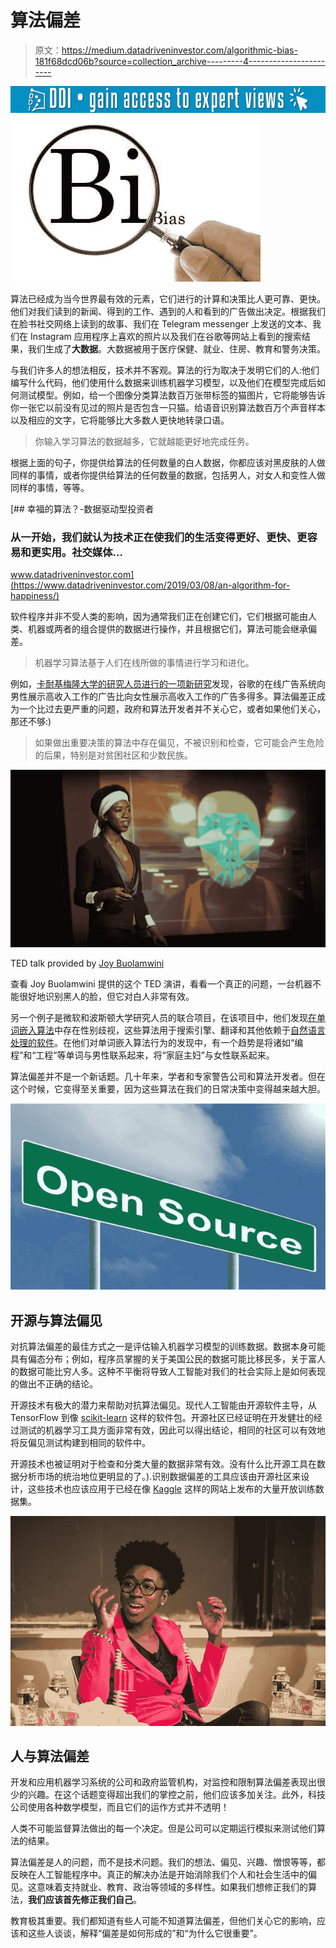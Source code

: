 # 算法偏差

> 原文：<https://medium.datadriveninvestor.com/algorithmic-bias-181f68dcd06b?source=collection_archive---------4----------------------->

[![](img/886b7df7055b609d4b5f4a29f7acbe4a.png)](http://www.track.datadriveninvestor.com/1B9E)![](img/c7c318069de697d4572be37dd630ac09.png)

算法已经成为当今世界最有效的元素，它们进行的计算和决策比人更可靠、更快。他们对我们读到的新闻、得到的工作、遇到的人和看到的广告做出决定。根据我们在脸书社交网络上读到的故事、我们在 Telegram messenger 上发送的文本、我们在 Instagram 应用程序上喜欢的照片以及我们在谷歌等网站上看到的搜索结果，我们生成了**大数据**。大数据被用于医疗保健、就业、住房、教育和警务决策。

与我们许多人的想法相反，技术并不客观。算法的行为取决于发明它们的人:他们编写什么代码，他们使用什么数据来训练机器学习模型，以及他们在模型完成后如何测试模型。例如，给一个图像分类算法数百万张带标签的猫图片，它将能够告诉你一张它以前没有见过的照片是否包含一只猫。给语音识别算法数百万个声音样本以及相应的文字，它将能够比大多数人更快地转录口语。

> 你输入学习算法的数据越多，它就越能更好地完成任务。

根据上面的句子，你提供给算法的任何数量的白人数据，你都应该对黑皮肤的人做同样的事情，或者你提供给算法的任何数量的数据，包括男人，对女人和变性人做同样的事情，等等。

[](https://www.datadriveninvestor.com/2019/03/08/an-algorithm-for-happiness/) [## 幸福的算法？-数据驱动型投资者

### 从一开始，我们就认为技术正在使我们的生活变得更好、更快、更容易和更实用。社交媒体…

www.datadriveninvestor.com](https://www.datadriveninvestor.com/2019/03/08/an-algorithm-for-happiness/) 

软件程序并非不受人类的影响，因为通常我们正在创建它们，它们根据可能由人类、机器或两者的组合提供的数据进行操作，并且根据它们，算法可能会继承偏差。

> 机器学习算法基于人们在线所做的事情进行学习和进化。

例如，[卡耐基梅隆大学的研究人员进行的一项新研究](http://www.andrew.cmu.edu/user/danupam/dtd-pets15.pdf)发现，谷歌的在线广告系统向男性展示高收入工作的广告比向女性展示高收入工作的广告多得多。算法偏差正成为一个比过去更严重的问题，政府和算法开发者并不关心它，或者如果他们关心，那还不够:)

> 如果做出重要决策的算法中存在偏见，不被识别和检查，它可能会产生危险的后果，特别是对贫困社区和少数民族。

![](img/6d8d2ee00af31858bf0ca6c8b68d65b2.png)

TED talk provided by [Joy Buolamwini](https://www.ted.com/talks/joy_buolamwini_how_i_m_fighting_bias_in_algorithms)

查看 Joy Buolamwini 提供的这个 TED 演讲，看看一个真正的问题，一台机器不能很好地识别黑人的脸，但它对白人非常有效。

另一个例子是微软和波斯顿大学研究人员的联合项目，在该项目中，他们发现[在单词嵌入算法](https://www.technologyreview.com/s/602025/how-vector-space-mathematics-reveals-the-hidden-sexism-in-language/)中存在性别歧视，这些算法用于搜索引擎、翻译和其他依赖于[自然语言处理的软件](https://bdtechtalks.com/2018/02/20/ai-machine-learning-nlg-nlp/)。在他们对单词嵌入算法行为的发现中，有一个趋势是将诸如“编程”和“工程”等单词与男性联系起来，将“家庭主妇”与女性联系起来。

算法偏差并不是一个新话题。几十年来，学者和专家警告公司和算法开发者。但在这个时候，它变得至关重要，因为这些算法在我们的日常决策中变得越来越大胆。

![](img/052f2919cd56d36ca474486173d9426d.png)

## 开源与算法偏见

对抗算法偏差的最佳方式之一是评估输入机器学习模型的训练数据。数据本身可能具有偏态分布；例如，程序员掌握的关于美国公民的数据可能比移民多，关于富人的数据可能比穷人多。这种不平衡将导致人工智能对我们的社会实际上是如何表现的做出不正确的结论。

开源技术有极大的潜力来帮助对抗算法偏见。现代人工智能由开源软件主导，从 TensorFlow 到像 [scikit-learn](http://scikit-learn.org/stable/) 这样的软件包。开源社区已经证明在开发健壮的经过测试的机器学习工具方面非常有效，因此可以得出结论，相同的社区可以有效地将反偏见测试构建到相同的软件中。

开源技术也被证明对于检查和分类大量的数据非常有效。没有什么比开源工具在数据分析市场的统治地位更明显的了。).识别数据偏差的工具应该由开源社区来设计，这些技术也应该应用于已经在像 [Kaggle](https://www.kaggle.com/datasets) 这样的网站上发布的大量开放训练数据集。

![](img/db21cc331e6e7f5adc21a0f75c6b885a.png)

## 人与算法偏差

开发和应用机器学习系统的公司和政府监管机构，对监控和限制算法偏差表现出很少的兴趣。在这个话题变得超出我们的掌控之前，他们应该多加关注。此外，科技公司使用各种数学模型，而且它们的运作方式并不透明！

人类不可能监督算法做出的每一个决定。但是公司可以定期运行模拟来测试他们算法的结果。

算法偏差是人的问题，而不是技术问题。我们的想法、偏见、兴趣、憎恨等等，都反映在人工智能程序中。真正的解决办法是开始消除我们个人和社会生活中的偏见。这意味着支持就业、教育、政治等领域的多样性。如果我们想修正我们的算法，**我们应该首先修正我们自己**。

教育极其重要。我们都知道有些人可能不知道算法偏差，但他们关心它的影响，应该和这些人谈谈，解释“偏差是如何形成的”和“为什么它很重要”。